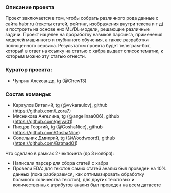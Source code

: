 ### Описание проекта
Проект заключается в том, чтобы собрать различного рода данные с сайта habr.ru (тексты статей, рейтинг, изображения внутри текста и т д) и построить на основе них ML/DL-модели, решающие различные задачи. Проект нацелен на проработку навыков парсинга, применения моделей машинного и глубинного обучения, а также разработки полноценного сервиса. 
Результатом проекта будет телеграм-бот, который в ответ на ссылку на статью с хабра выдает список тематик, к которым можно эту статью отнести.

### Куратор проекта:
- Чуприн Александр, tg (@Chew13)

### Состав команды:
- Караулов Виталий, tg (@vvkaraulov), github (https://github.com/Lzora7)
- Мясникова Ангелина, tg (@angelinaa006), github (https://github.com/gelya01)
- Писцов Георгий, tg (@GoshaNice), github (https://github.com/GoshaNice)
- Сопельник Дмитрий, tg (@Woodwoord), github (https://github.com/Batmad01)

Что сделано в рамках 2 чекпоинта (до 3 ноября):
- Написали парсер для сбора статей с хабра
- Провели EDA: для текстов самих статей анализ был проведен на 10% данных (пока разбираемся, как оптимизировать обработку большого количества текстов), для других текстовых и количественных атрибутов анализ был проведен на всем датасете